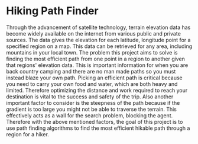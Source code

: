 <h1> Hiking Path Finder </h1>

Through the advancement of satellite technology, terrain elevation data has become widely available on the internet from various public and private sources. The data gives the elevation for each latitude, longitude point for a specified region on a map. This data can be retrieved for any area, including mountains in your local town. The problem this project aims to solve is finding the most efficient path from one point in a region to another given that regions' elevation data. This is important information for when you are back country camping and there are no man made paths so you must instead blaze your own path. Picking an efficient path is critical because you need to carry your own food and water, which are both heavy and limited. Therefore optimizing the distance and work required to reach your destination is vital to the success and safety of the trip. Also another important factor to consider is the steepness of the path because if the gradient is too large you might not be able to traverse the terrain. This effectively acts as a wall for the search problem, blocking the agent. Therefore with the above mentioned factors, the goal of this project is to use path finding algorithms to find the most efficient hikable path through a region for a hiker.

